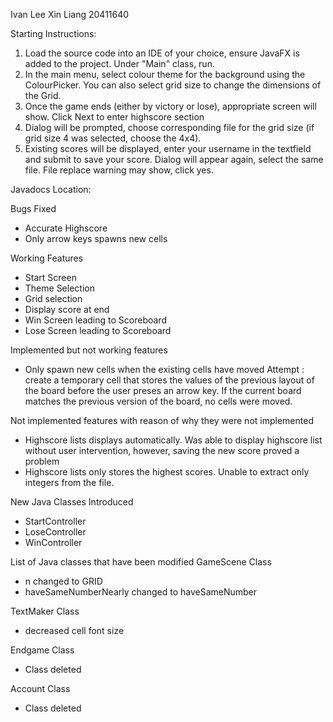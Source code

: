 Ivan Lee Xin Liang
20411640

Starting Instructions:
1. Load the source code into an IDE of your choice, ensure JavaFX is added to the project. Under "Main" class, run. 
2. In the main menu, select colour theme for the background using the ColourPicker. You can also select grid size to change the dimensions of the Grid.
3. Once the game ends (either by victory or lose), appropriate screen will show. Click Next to enter highscore section
4. Dialog will be prompted, choose corresponding file for the grid size (if grid size 4 was selected, choose the 4x4). 
5. Existing scores will be displayed, enter your username in the textfield and submit to save your score. Dialog will appear again, select the same file. File replace warning may show, click yes. 


Javadocs Location:

Bugs Fixed
- Accurate Highscore
- Only arrow keys spawns new cells

Working Features
- Start Screen
- Theme Selection
- Grid selection
- Display score at end
- Win Screen leading to Scoreboard
- Lose Screen leading to Scoreboard


Implemented but not working features
- Only spawn new cells when the existing cells have moved
  Attempt : create a temporary cell that stores the values of the previous layout of the board before the user preses an arrow key. If the current board matches the previous version of the board, no cells were moved.

Not implemented features with reason of why they were not implemented
- Highscore lists displays automatically. Was able to display highscore list without user intervention, however, saving the new score proved a problem
- Highscore lists only stores the highest scores. Unable to extract only integers from the file. 

New Java Classes Introduced
- StartController
- LoseController
- WinController

List of Java classes that have been modified
GameScene Class
- n changed to GRID
- haveSameNumberNearly changed to haveSameNumber

TextMaker Class
- decreased cell font size

Endgame Class
- Class deleted

Account Class
- Class deleted
